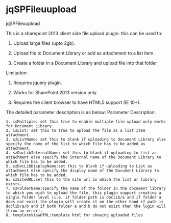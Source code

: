jqSPFileuupload
===============

jqSPFileuupload

This is a sharepoint 2013 client side file upload plugin. this can be used to:

  1) Upload large files (upto 2gb).
  
  2) Upload file to Document Library or add as attachment to a list item.
  
  3) Create a folder in a Document Library and upload file into that folder
  
  
Limitation:

  1) Requires jquery plugin.
  
  2) Works for SharePoint 2013 version only.
  
  3) Requires the client browser to have HTML5 support (IE 10+).
  
  
The detailed parameter description is as below:
  Parameter Description:
  
    1. isMultiple: set this true to enable multiple file upload only works for Document Library.
    2. isList: set this to true to upload the file as a list item attachment.
    3. szListName: set this to blank if uploading to Document Library else specify the name of the list to which file has to be added as attachment.
    4. szDocLibInternalName: set this to blank if uploading to List as attachment else specify the internal name of the Document Library to which file has to be added.
    5. szDocLibDisplayName:set this to blank if uploading to List as attachment else specify the display name of the Document Library to which file has to be added.
    6. szSiteURL:set this to the site url in which the list or library exists.
    7. szFolderName:specify the name of the folder in the document library to which you wish to upload the file, this plugin support creating a single folder level (i.e. if folder path is doclib/a and if folder a does not exist the plugin will create it on the other hand if path is doclib/a/b and if both folder a and b do not exist then the lugin will throw an error).
    8. templateViewHTML:template html for showing uploaded files
